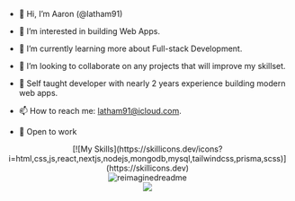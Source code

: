 - 👋 Hi, I’m Aaron (@latham91)
- 👀 I’m interested in building Web Apps.
- 🌱 I’m currently learning more about Full-stack Development.
- 💞️ I’m looking to collaborate on any projects that will improve my skillset.
- 🍄 Self taught developer with nearly 2 years experience building modern web apps.
- 📫 How to reach me: latham91@icloud.com.

- 🚀 Open to work

<div align="center">[![My Skills](https://skillicons.dev/icons?i=html,css,js,react,nextjs,nodejs,mongodb,mysql,tailwindcss,prisma,scss)](https://skillicons.dev)</div>

<div align="center"><img src="https://myreadme.vercel.app/api/embed/latham91?panels=userstatistics,toprepositories,toplanguages,commitgraph" alt="reimaginedreadme" /></div>

<div align="center"><img src="https://komarev.com/ghpvc/?username=your-github-latham91&style=for-the-badge" /></div>
<!---
latham91/latham91 is a ✨ special ✨ repository because its `README.md` (this file) appears on your GitHub profile.
You can click the Preview link to take a look at your changes.
--->
